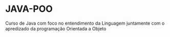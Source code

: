 # JAVA-POO
 Curso de Java com foco no entendimento da Linguagem juntamente com o apredizado da programação Orientada a Objeto
